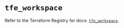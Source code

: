 # `tfe_workspace`

Refer to the Terraform Registry for docs: [`tfe_workspace`](https://registry.terraform.io/providers/hashicorp/tfe/0.68.1/docs/resources/workspace).
